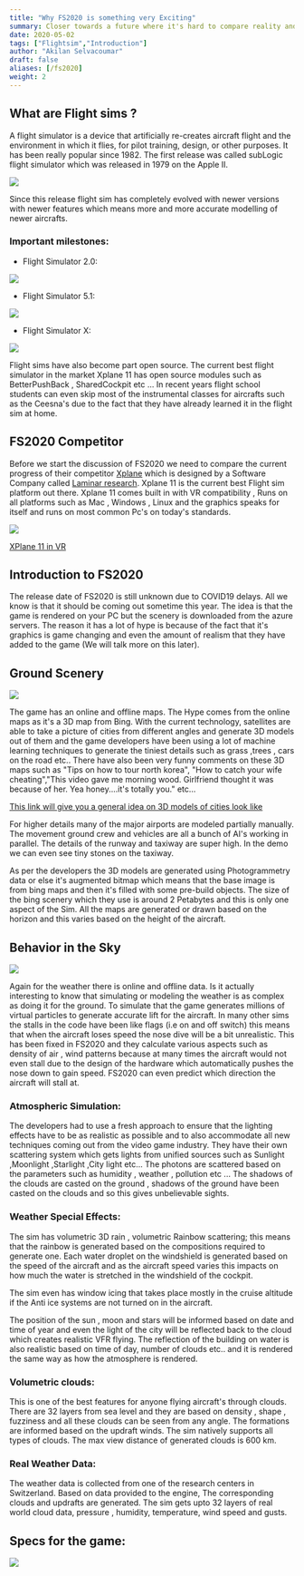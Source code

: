 ```yaml
---
title: "Why FS2020 is something very Exciting"
summary: Closer towards a future where it's hard to compare reality and simulation
date: 2020-05-02
tags: ["Flightsim","Introduction"]
author: "Akilan Selvacoumar"
draft: false
aliases: [/fs2020]
weight: 2
---
```


## What are Flight sims ?

A flight simulator is a device that artificially re-creates aircraft flight and the environment in which it flies, for pilot training, design, or other purposes. It has been really popular since 1982. The first release was called subLogic flight simulator which was released in 1979 on the Apple II.

![](https://i.ytimg.com/vi/vK-iIrIEOyc/hqdefault.jpg)

Since this release flight sim has completely evolved with newer versions with newer features which means more and more accurate modelling of newer aircrafts.

### Important milestones:

-  Flight Simulator 2.0:

![](https://s.uvlist.net/l/y2014/01/122928.jpg)

-  Flight Simulator 5.1:

![](https://i.ytimg.com/vi/dHpzHYHcqV8/hqdefault.jpg)

-  Flight Simulator X:

![](https://s3-eu-west-2.amazonaws.com/assets.fsxinsider.com/app/uploads/2015/09/27215612/Image2.jpg)

Flight sims have also become part open source. The current best flight simulator in the market Xplane 11 has open source modules such as BetterPushBack , SharedCockpit etc ... In recent years flight school students can even skip most of the instrumental classes for aircrafts such as the Ceesna's due to the fact that they have already learned it in the flight sim at home.

## FS2020 Competitor

Before we start the discussion of FS2020 we need to compare the current progress of their competitor [Xplane](https://www.x-plane.com/) which is designed by a Software Company called [Laminar research](http://www.laminarresearch.com/). Xplane 11 is the current best Flight sim platform out there. Xplane 11 comes built in with VR compatibility ,  Runs on all platforms such as Mac , Windows , Linux and the graphics speaks for itself and runs on most common Pc's on today's standards.

![](https://steamcdn-a.akamaihd.net/steam/apps/269950/ss_35a2520bad426346196ac6e2aa96883e96f84e59.1920x1080.jpg?t=1586961059)

[XPlane 11 in VR](https://www.youtube.com/watch?v=31S_jUy3h7Q&t=887s)

## Introduction to FS2020

The release date of FS2020 is still unknown due to COVID19 delays. All we know is that it should be coming out sometime this year. The idea is that the game is rendered on your PC but the scenery is downloaded from the azure servers. The reason it has a lot of hype is because of the fact that it's graphics is game changing and even the amount of realism that they have added to the game (We will talk more on this later).

## Ground Scenery

![](https://lh6.googleusercontent.com/sagSw47Tw5K8i9KLgN-SZVKudzYN4B2UJu78qEiKZniaTaEWmFRkj673Cr4CCkISZgvYk0Q5mk-HF-2SU_tUfn_PqzCoCBbjK8q1Ur1X9lzlQJQjvvJV_p59qdPV470iw3uOZTwM)

The game has an online and offline maps. The Hype comes from the online maps as it's a 3D map from Bing. With the current technology, satellites are able to take a picture of cities from different angles and generate 3D models out of them and the game developers have been using a lot of machine learning techniques to generate the tiniest details such as grass ,trees , cars on the road etc.. There have also been very funny comments on these 3D maps such as "Tips on how to tour north korea", "How to catch your wife cheating","This video gave me morning wood. Girlfriend thought it was because of her. Yea honey....it's totally you." etc...


[This link will give you a general idea on 3D models of cities look like](https://earth.google.com/web/@40.71247137,-74.0072421,27.70327415a,2644.644745d,35y,35.47111927h,60.00244366t,0r)

For higher details many of the major airports are modeled partially manually. The movement ground crew and vehicles are all a bunch of AI's working in parallel.  The details of the runway and taxiway are super high. In the demo we can even see tiny stones on the taxiway.

As per the developers the 3D models are generated using Photogrammetry data or else it's augmented bitmap which means that the base image is from bing maps and then it's filled with some pre-build objects. The size of the bing scenery which they use is around 2 Petabytes and this is only one aspect of the Sim. All the maps are generated or drawn based on the horizon and this varies based on the height of the aircraft.

## Behavior in the Sky


![](https://lh5.googleusercontent.com/_vxFWb0lLyo-NnwgypPoz4m0EFRbNX4qh54E5-YvnlPZ1cZEo-xW7kv9MqK06ns561bTfS2_QTwi13uEnU1CcLDBo8G9mg84nGBhvBqPiXl0fBU2K124CfedGS7_IOlpxG2PkjxD)


Again for the weather there is online and offline data. Is it actually interesting to know that simulating or modeling the weather is as complex as doing it for the ground. To simulate that the game generates millions of virtual particles to generate accurate lift for the aircraft. In many other sims the stalls in the code have been like flags (i.e on and off switch) this means that when the aircraft loses speed the nose dive will be a bit unrealistic. This has been fixed in FS2020 and they calculate various aspects such as density of air , wind patterns because at many times the aircraft would not even stall due to the design of the hardware which automatically pushes the nose down to gain speed. FS2020 can even predict which direction the aircraft will stall at.

### Atmospheric Simulation:

The developers had to use a fresh approach to ensure that the lighting effects have to be as realistic as possible and to also accommodate all new techniques coming out from the video game industry. They have their own scattering system which gets lights from unified sources such as Sunlight ,Moonlight ,Starlight ,City light  etc... The photons are scattered based on the parameters such as humidity , weather , pollution etc ... The shadows of the clouds are casted on the ground ,  shadows of the ground have been casted on the clouds and so this gives unbelievable sights.

### Weather Special Effects:

The sim has volumetric 3D rain , volumetric Rainbow scattering; this means that the rainbow is generated based on the compositions required to generate one. Each water droplet on the windshield is generated based on the speed of the aircraft and as the aircraft speed varies this impacts on how much the water is stretched in the windshield of the cockpit.

The sim even has window icing that takes place mostly in the cruise altitude if the Anti ice systems are not turned on in the aircraft.

The position of the sun , moon  and stars will be informed based on date and time of year and even the light of the city will be reflected back to the cloud which creates realistic VFR flying. The reflection of the building on water is also realistic based on time of day, number of clouds etc.. and it is rendered the same way as how the atmosphere is rendered.

### Volumetric clouds:

This is one of the best features for anyone flying aircraft's through clouds. There are 32 layers from sea level and they are based on density , shape , fuzziness and all these clouds can be seen from any angle. The formations are informed based on the updraft winds. The sim natively supports all types of clouds. The max view distance of generated clouds is 600 km.

### Real Weather Data:

The weather data is collected from one of the research centers in Switzerland. Based on data provided to the engine, The corresponding clouds and updrafts are generated. The sim gets upto 32 layers of real world cloud data, pressure , humidity, temperature, wind speed and gusts.

## Specs for the game:

![](https://lh3.googleusercontent.com/F-UoR7uLg0AfDB0ybzpE4uE8UM-IndxoVoLaSVlERcO7bBUXPERSNINNJLV8FqtWfjOtozGm7zf1rbmrHJPgXXidqMgOGyKfQPIM3eHKnNWARYIEVSqeAetDidGbAdxv_4NTDaox)